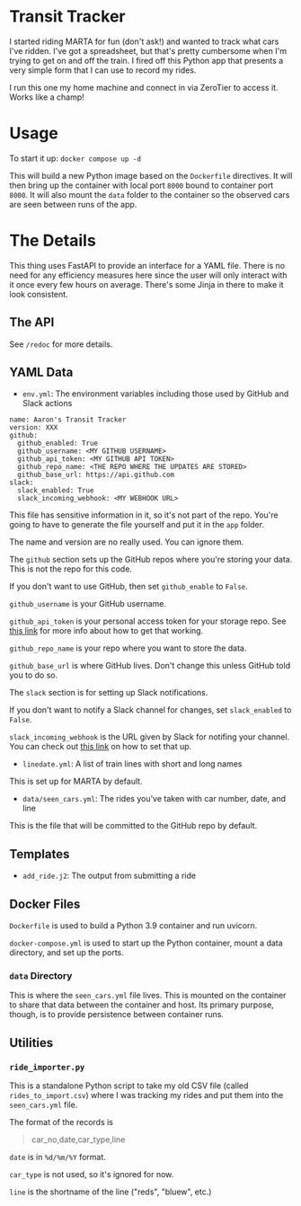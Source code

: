 # Transit Tracker

I started riding MARTA for fun (don't ask!) and wanted to track what cars I've
ridden. I've got a spreadsheet, but that's pretty cumbersome when I'm trying
to get on and off the train. I fired off this Python app that presents a very
simple form that I can use to record my rides.

I run this one my home machine and connect in via ZeroTier to access it. Works like a champ!

# Usage

To start it up: `docker compose up -d`

This will build a new Python image based on the `Dockerfile` directives. It will then bring up
the container with local port `8000` bound to container port `8000`. It will also
mount the `data` folder to the container so the observed cars are seen between
runs of the app.

# The Details

This thing uses FastAPI to provide an interface for a YAML file. There is no need for any
efficiency measures here since the user will only interact with it once every few hours on
average. There's some Jinja in there to make it look consistent.

## The API

See `/redoc` for more details.

## YAML Data

- `env.yml`: The environment variables including those used by GitHub and Slack actions

```
name: Aaron's Transit Tracker
version: XXX
github:
  github_enabled: True
  github_username: <MY GITHUB USERNAME>
  github_api_token: <MY GITHUB API TOKEN>
  github_repo_name: <THE REPO WHERE THE UPDATES ARE STORED>
  github_base_url: https://api.github.com
slack:
  slack_enabled: True
  slack_incoming_webhook: <MY WEBHOOK URL>
```
This file has sensitive information in it, so it's not part of the repo. You're going to have to generate the file
yourself and put it in the `app` folder.

The name and version are no really used. You can ignore them.

The `github` section sets up the GitHub repos where you're storing your data. This is not the repo for this code.

If you don't want to use GitHub, then set `github_enable` to `False`.

`github_username` is your GitHub username.

`github_api_token` is your personal access token for your storage repo. See [this link](https://docs.github.com/en/rest/authentication/authenticating-to-the-rest-api?apiVersion=2022-11-28) for more info about 
how to get that working.

`github_repo_name` is your repo where you want to store the data.

`github_base_url` is where GitHub lives. Don't change this unless GitHub told you to do so.

The `slack` section is for setting up Slack notifications.

If you don't want to notify a Slack channel for changes, set `slack_enabled` to `False`.

`slack_incoming_webhook` is the URL given by Slack for notifing your channel. You can check out [this link](https://api.slack.com/messaging/webhooks) on
how to set that up.

- `linedate.yml`: A list of train lines with short and long names

This is set up for MARTA by default.

- `data/seen_cars.yml`: The rides you've taken with car number, date, and line

This is the file that will be committed to the GitHub repo by default.

## Templates

- `add_ride.j2`: The output from submitting a ride

## Docker Files

`Dockerfile` is used to build a Python 3.9 container and run uvicorn.

`docker-compose.yml` is used to start up the Python container, mount a data directory, and set
up the ports.

### `data` Directory

This is where the `seen_cars.yml` file lives. This is mounted on the container to share
that data between the container and host. Its primary purpose, though, is to provide 
persistence between container runs.

## Utilities

### `ride_importer.py`

This is a standalone Python script to take my old CSV file (called `rides_to_import.csv`) where I was tracking my rides and put them
into the `seen_cars.yml` file.

The format of the records is

> car_no,date,car_type,line

`date` is in `%d/%m/%Y` format.

`car_type` is not used, so it's ignored for now.

`line` is the shortname of the line ("reds", "bluew", etc.)